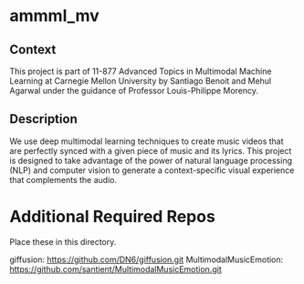 # ammml_mv

## Context

This project is part of 11-877 Advanced Topics in Multimodal Machine Learning at Carnegie Mellon University by Santiago Benoit and Mehul Agarwal under the guidance of Professor Louis-Philippe Morency.

## Description

We use deep multimodal learning techniques to create music videos that are perfectly synced with a given piece of music and its lyrics. This project is designed to take advantage of the power of natural language processing (NLP) and computer vision to generate a context-specific visual experience that complements the audio.

# Additional Required Repos

Place these in this directory.

giffusion: https://github.com/DN6/giffusion.git
MultimodalMusicEmotion: https://github.com/santient/MultimodalMusicEmotion.git

